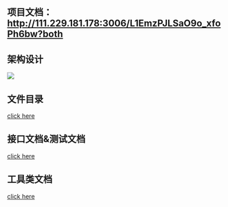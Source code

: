 ## 项目文档：http://111.229.181.178:3006/L1EmzPJLSaO9o_xfoPh6bw?both

## 架构设计

![](https://images.cnblogs.com/cnblogs_com/blogs/814897/galleries/2420697/t_240910045539_WechatIMG5367.jpg)

## 文件目录

[click here](http://111.229.181.178:3006/t_XD7ZsKSyieGHRUqLbHow?both)


## 接口文档&测试文档

[click here](http://111.229.181.178:3006/SZ6eZpRWSTqu_1SL1vsiGw)

## 工具类文档

[click here](http://111.229.181.178:3006/vtKrYknxTd6tGqGqvbZjpQ?both)


